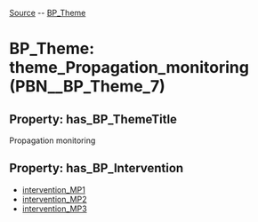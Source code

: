 [Source](https://github.com/mm80843/T3.5/blob/main/docs/index.md) -- [BP_Theme](https://github.com/mm80843/T3.5/tree/main/docs/BP_Theme/index.md) 

# BP_Theme: __theme_Propagation_monitoring__ (PBN__BP_Theme_7)

## Property: has_BP_ThemeTitle

Propagation monitoring

## Property: has_BP_Intervention

* [intervention_MP1](https://github.com/mm80843/T3.5/blob/main/docs/BP/PBN__BP_Intervention_29.md)
* [intervention_MP2](https://github.com/mm80843/T3.5/blob/main/docs/BP/PBN__BP_Intervention_30.md)
* [intervention_MP3](https://github.com/mm80843/T3.5/blob/main/docs/BP/PBN__BP_Intervention_31.md)

